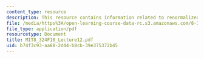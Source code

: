 ```yaml
---
content_type: resource
description: This resource contains information related to renormalized lagrangian.
file: /media/https%3A/open-learning-course-data-rc.s3.amazonaws.com/8-324-relativistic-quantum-field-theory-ii-fall-2010/b74f3c93aa882d44b8cb39e375372b45_MIT8_324F10_Lecture12.pdf
file_type: application/pdf
resourcetype: Document
title: MIT8_324F10_Lecture12.pdf
uid: b74f3c93-aa88-2d44-b8cb-39e375372b45
---
```

